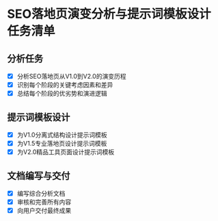 # SEO落地页演变分析与提示词模板设计任务清单

## 分析任务
- [x] 分析SEO落地页从V1.0到V2.0的演变历程
- [x] 识别每个阶段的关键考虑因素和差异
- [x] 总结每个阶段的优劣势和演进逻辑

## 提示词模板设计
- [x] 为V1.0分离式结构设计提示词模板
- [x] 为V1.5专业落地页设计提示词模板
- [x] 为V2.0精品工具页面设计提示词模板

## 文档编写与交付
- [x] 编写综合分析文档
- [x] 审核和完善所有内容
- [x] 向用户交付最终成果
